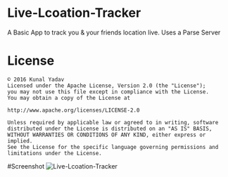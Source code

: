 # Live-Lcoation-Tracker
A Basic App to track you &amp; your friends location live. Uses a Parse Server

# License
```
© 2016 Kunal Yadav
Licensed under the Apache License, Version 2.0 (the "License");
you may not use this file except in compliance with the License.
You may obtain a copy of the License at

http://www.apache.org/licenses/LICENSE-2.0

Unless required by applicable law or agreed to in writing, software
distributed under the License is distributed on an "AS IS" BASIS,
WITHOUT WARRANTIES OR CONDITIONS OF ANY KIND, either express or implied.
See the License for the specific language governing permissions and
limitations under the License.
```
#Screenshot
![Live-Lcoation-Tracker](http://i.imgur.com/KqRMtct.jpg)


